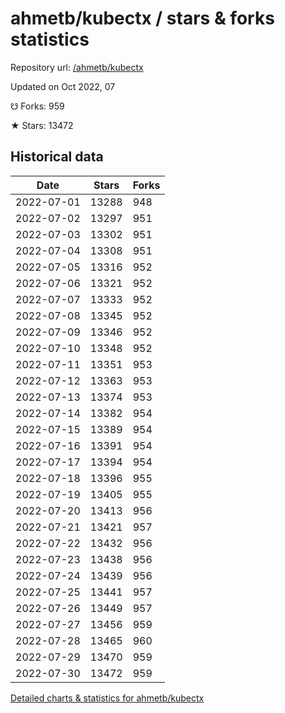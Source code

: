 # ahmetb/kubectx / stars & forks statistics

Repository url: [/ahmetb/kubectx](https://github.com/ahmetb/kubectx)

Updated on Oct 2022, 07

☋ Forks: 959

★ Stars: 13472

## Historical data
| Date | Stars | Forks |
|------|-------|-------|
| 2022-07-01 | 13288 | 948 | 
| 2022-07-02 | 13297 | 951 | 
| 2022-07-03 | 13302 | 951 | 
| 2022-07-04 | 13308 | 951 | 
| 2022-07-05 | 13316 | 952 | 
| 2022-07-06 | 13321 | 952 | 
| 2022-07-07 | 13333 | 952 | 
| 2022-07-08 | 13345 | 952 | 
| 2022-07-09 | 13346 | 952 | 
| 2022-07-10 | 13348 | 952 | 
| 2022-07-11 | 13351 | 953 | 
| 2022-07-12 | 13363 | 953 | 
| 2022-07-13 | 13374 | 953 | 
| 2022-07-14 | 13382 | 954 | 
| 2022-07-15 | 13389 | 954 | 
| 2022-07-16 | 13391 | 954 | 
| 2022-07-17 | 13394 | 954 | 
| 2022-07-18 | 13396 | 955 | 
| 2022-07-19 | 13405 | 955 | 
| 2022-07-20 | 13413 | 956 | 
| 2022-07-21 | 13421 | 957 | 
| 2022-07-22 | 13432 | 956 | 
| 2022-07-23 | 13438 | 956 | 
| 2022-07-24 | 13439 | 956 | 
| 2022-07-25 | 13441 | 957 | 
| 2022-07-26 | 13449 | 957 | 
| 2022-07-27 | 13456 | 959 | 
| 2022-07-28 | 13465 | 960 | 
| 2022-07-29 | 13470 | 959 | 
| 2022-07-30 | 13472 | 959 | 


[Detailed charts & statistics for ahmetb/kubectx](https://reviewgithub.com/rep/ahmetb/kubectx)
